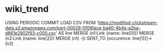 # wiki_trend

USING PERIODIC COMMIT 
LOAD CSV FROM 'https://modified-clickstream-data.s3.amazonaws.com/part-00029-0f06face-ba40-4b4e-a2ba-d861e2902f93-c000.csv' AS line
MERGE (n1:Link {name: line[0]})
MERGE (n2:Link {name: line[2]})
MERGE (n1) -[r:SENT_TO {occurence: line[1]}]->(n2)